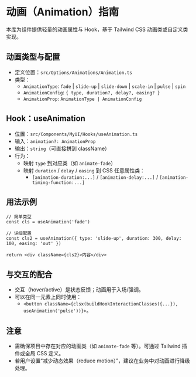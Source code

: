 # 动画（Animation）指南

本库为组件提供轻量的动画属性与 Hook，基于 Tailwind CSS 动画类或自定义类实现。

## 动画类型与配置

- 定义位置：`src/Options/Animations/Animation.ts`
- 类型：
  - `AnimationType`: `fade` | `slide-up` | `slide-down` | `scale-in` | `pulse` | `spin`
  - `AnimationConfig`: `{ type, duration?, delay?, easing? }`
  - `AnimationProp`: `AnimationType | AnimationConfig`

## Hook：useAnimation

- 位置：`src/Components/MyUI/Hooks/useAnimation.ts`
- 输入：`animation?: AnimationProp`
- 输出：`string`（可直接拼到 className）
- 行为：
  - 映射 `type` 到对应类（如 `animate-fade`）
  - 映射 `duration` / `delay` / `easing` 到 CSS 任意属性类：
    - `[animation-duration:...]` / `[animation-delay:...]` / `[animation-timing-function:...]`

## 用法示例

```tsx
// 简单类型
const cls = useAnimation('fade')

// 详细配置
const cls2 = useAnimation({ type: 'slide-up', duration: 300, delay: 100, easing: 'out' })

return <div className={cls2}>内容</div>
```

## 与交互的配合

- 交互（hover/active）是状态反馈；动画用于入场/强调。
- 可以在同一元素上同时使用：
  - `<button className={clsx(buildHookInteractionClasses({...}), useAnimation('pulse'))}>`。

## 注意

- 需确保项目中存在对应的动画类（如 `animate-fade` 等）。可通过 Tailwind 插件或全局 CSS 定义。
- 若用户设置“减少动态效果（reduce motion）”，建议在业务中对动画进行降级处理。
